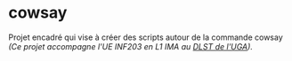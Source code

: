 # cowsay
Projet encadré qui vise à créer des scripts autour de la commande cowsay _(Ce projet accompagne l'UE INF203 en L1 IMA au [DLST de l'UGA](https://dlst.univ-grenoble-alpes.fr/))._
